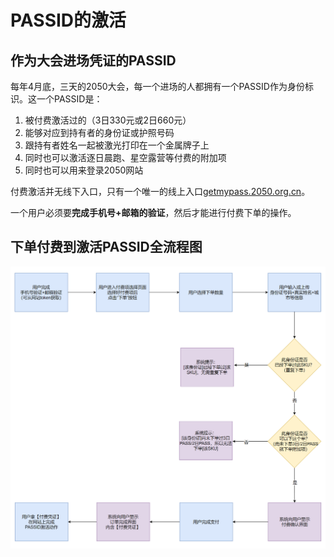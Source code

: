 # PASSID的激活

## 作为大会进场凭证的PASSID

每年4月底，三天的2050大会，每一个进场的人都拥有一个PASSID作为身份标识。这一个PASSID是：

1. 被付费激活过的（3日330元或2日660元）
1. 能够对应到持有者的身份证或护照号码
1. 跟持有者姓名一起被激光打印在一个金属牌子上
1. 同时也可以激活逐日晨跑、星空露营等付费的附加项
1. 同时也可以用来登录2050网站

付费激活并无线下入口，只有一个唯一的线上入口[getmypass.2050.org.cn](https://getmypass.2050.org.cn)。

一个用户必须要**完成手机号+邮箱的验证**，然后才能进行付费下单的操作。

## 下单付费到激活PASSID全流程图

![](../3/workflow-order-activate-passid.png)